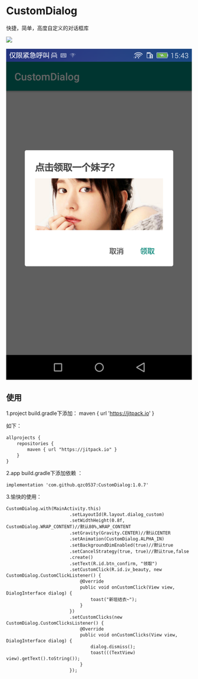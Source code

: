 # CustomDialog
快捷，简单，高度自定义的对话框库

[![](https://jitpack.io/v/qzc0537/CustomDialog.svg)](https://jitpack.io/#qzc0537/CustomDialog)

![新垣结衣](https://github.com/qzc0537/CustomDialog/blob/master/Screenshot_2019-01-02-15-43-27.png)


使用
--
1.project build.gradle下添加：
maven { url 'https://jitpack.io' }

如下：

```
allprojects {
    repositories {
        maven { url "https://jitpack.io" }
    }
}
```

2.app build.gradle下添加依赖 ：

```
implementation 'com.github.qzc0537:CustomDialog:1.0.7'
```

3.愉快的使用：
```
CustomDialog.with(MainActivity.this)
                        .setLayoutId(R.layout.dialog_custom)
                        .setWidthHeight(0.8f, CustomDialog.WRAP_CONTENT)//默认80%,WRAP_CONTENT
                        .setGravity(Gravity.CENTER)//默认CENTER
                        .setAnimation(CustomDialog.ALPHA_IN)
                        .setBackgroundDimEnabled(true)//默认true
                        .setCancelStrategy(true, true)//默认true,false
                        .create()
                        .setText(R.id.btn_confirm, "领取")
                        .setCustomClick(R.id.iv_beauty, new CustomDialog.CustomClickListener() {
                            @Override
                            public void onCustomClick(View view, DialogInterface dialog) {
                                toast("新垣结衣~");
                            }
                        })
                        .setCustomClicks(new CustomDialog.CustomClicksListener() {
                            @Override
                            public void onCustomClicks(View view, DialogInterface dialog) {
                                dialog.dismiss();
                                toast(((TextView) view).getText().toString());
                            }
                        });

